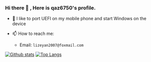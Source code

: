 ### Hi there 👋 , Here is qaz6750's profile.

- 🔭 I like to port UEFI on my mobile phone and start Windows on the device

- 📫 How to reach me: 
  * Email: `lizeyan2007@foxmail.com`

[![Github stats](https://github-readme-stats.vercel.app/api?username=qaz6750&show_icons=true&include_all_commits=true)](https://github.com/qaz6750/github-readme-stats)
[![Top Langs](https://github-readme-stats.vercel.app/api/top-langs/?username=qaz6750&layout=compact)](https://github.com/qaz6750/github-readme-stats)


